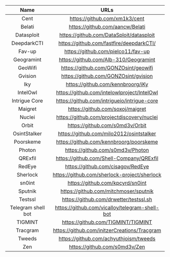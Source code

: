 | Name | URLs | 
|:---:|:---:|
| Cent | https://github.com/xm1k3/cent |
| Belati | https://github.com/aancw/Belati |
| Datasploit | https://github.com/DataSploit/datasploit |
| DeepdarkCTI | https://github.com/fastfire/deepdarkCTI/ |
| Fav-up | https://github.com/pielco11/fav-up |
| Geogramint | https://github.com/Alb-310/Geogramint |
| GeoWifi | https://github.com/GONZOsint/geowifi |
| Gvision | https://github.com/GONZOsint/gvision |
| Iky | https://github.com/kennbroorg/iKy |
| IntelOwl | https://github.com/intelowlproject/IntelOwl |
| Intrigue Core | https://github.com/intrigueio/intrigue-core |
| Maigret | https://github.com/soxoj/maigret |
| Nuclei | https://github.com/projectdiscovery/nuclei |
| Orbit | https://github.com/s0md3v/Orbit |
| OsintStalker | https://github.com/milo2012/osintstalker |
| Poorskeme | https://github.com/kennbroorg/poorskeme |
| Photon | https://github.com/s0md3v/Photon |
| QRExfil | https://github.com/Shell-Company/QRExfil |
| RedEye | https://github.com/cisagov/RedEye |
| Sherlock | https://github.com/sherlock-project/sherlock |
| sn0int | https://github.com/kpcyrd/sn0int |
| Sputnik | https://github.com/mitchmoser/sputnik |
| Testssl | https://github.com/drwetter/testssl.sh |
| Telegram shell bot | https://github.com/vicalloy/telegram-shell-bot |
| TIGMINT | https://github.com/TIGMINT/TIGMINT |
| Tracgram | https://github.com/initzerCreations/Tracgram |
| Tweeds | https://github.com/achyuthjoism/tweeds |
| Zen | https://github.com/s0md3v/Zen | 
